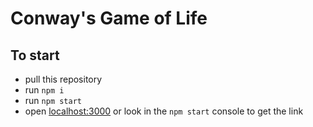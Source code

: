 # Conway's Game of Life

## To start
- pull this repository
- run ```npm i```
- run ```npm start```
- open [localhost:3000](localhost:3000) or look in the ```npm start``` console to get the link